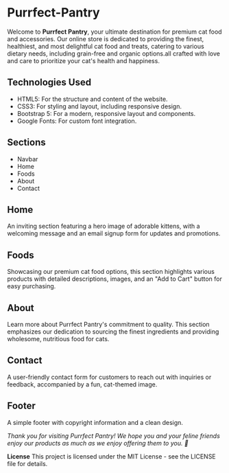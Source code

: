 # Purrfect-Pantry

Welcome to **Purrfect Pantry**, your ultimate destination for premium cat food and accessories. Our online store is dedicated to providing the finest, healthiest, and most delightful cat food and treats, catering to various dietary needs, including grain-free and organic options.all crafted with love and care to prioritize your cat's health and happiness.

## Technologies Used

- HTML5: For the structure and content of the website.
- CSS3: For styling and layout, including responsive design.
- Bootstrap 5: For a modern, responsive layout and components.
- Google Fonts: For custom font integration.

## Sections

- Navbar
- Home
- Foods
- About
- Contact

## Home
An inviting section featuring a hero image of adorable kittens, with a welcoming message and an email signup form for updates and promotions.

## Foods
Showcasing our premium cat food options, this section highlights various products with detailed descriptions, images, and an "Add to Cart" button for easy purchasing.

## About
Learn more about Purrfect Pantry's commitment to quality. This section emphasizes our dedication to sourcing the finest ingredients and providing wholesome, nutritious food for cats.

## Contact
A user-friendly contact form for customers to reach out with inquiries or feedback, accompanied by a fun, cat-themed image.

## Footer
A simple footer with copyright information and a clean design.

*Thank you for visiting Purrfect Pantry! We hope you and your feline friends enjoy our products as much as we enjoy offering them to you. 🐾*

**License**
This project is licensed under the MIT License - see the LICENSE file for details.
